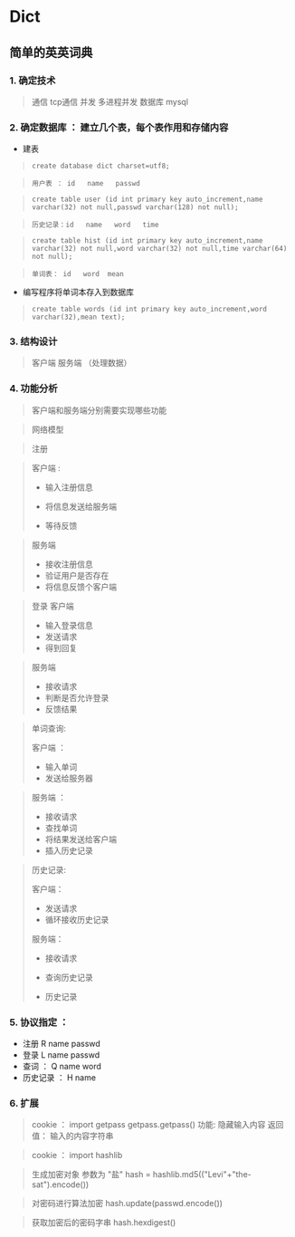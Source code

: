 # Dict
## 简单的英英词典
### 1. 确定技术

> 通信    tcp通信
> 并发    多进程并发
> 数据库  mysql

### 2. 确定数据库 ： 建立几个表，每个表作用和存储内容

- 建表

> `create database dict charset=utf8;`

> `用户表 ： id   name   passwd`

> `create table user (id int primary key auto_increment,name varchar(32) not null,passwd varchar(128) not null);`

> `历史记录：id   name   word   time`

> `create table hist (id int primary key auto_increment,name varchar(32) not null,word varchar(32) not null,time varchar(64) not null);`

> `单词表： id   word  mean`

- 编写程序将单词本存入到数据库

> `create table words (id int primary key auto_increment,word varchar(32),mean text);`

### 3. 结构设计

> 客户端
> 服务端 （处理数据）

### 4. 功能分析

> 客户端和服务端分别需要实现哪些功能

> 网络模型

> 注册

> 客户端  :
>
> - 输入注册信息
>
> - 将信息发送给服务端
> - 等待反馈

> 服务端  
>
> - 接收注册信息
> - 验证用户是否存在
> - 将信息反馈个客户端

> 登录 
>    客户端 
>
> - 输入登录信息
> - 发送请求
> - 得到回复

> 服务端 
>
> - 接收请求
> - 判断是否允许登录
> - 反馈结果

> 单词查询:
>
> 客户端 ： 
>
> -  输入单词
> - 发送给服务器

> 服务端 ：
>
> - 接收请求
> -  查找单词
> - 将结果发送给客户端
> -  插入历史记录

>  历史记录:
>
> 客户端：
>
> - 发送请求
> - 循环接收历史记录
>
> 服务端：
>
> - 接收请求
>
> - 查询历史记录
> - 历史记录

### 5. 协议指定 ：  

- 注册  R name passwd
- 登录  L name  passwd
- 查词 ： Q name word
- 历史记录 ： H  name

### 6. 扩展

> cookie ： 
>         import  getpass
> 	getpass.getpass()
> 	功能: 隐藏输入内容
> 	返回值： 输入的内容字符串

> cookie ：
>   import hashlib

> 生成加密对象 参数为 "盐"
>   hash = hashlib.md5(("Levi"+"the-sat").encode())

> 对密码进行算法加密
>   hash.update(passwd.encode())

> 获取加密后的密码字串
>   hash.hexdigest()
